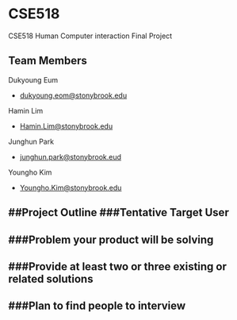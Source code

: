 # CSE518
CSE518 Human Computer interaction Final Project
## Team Members
Dukyoung Eum
- dukyoung.eom@stonybrook.edu

Hamin Lim
- Hamin.Lim@stonybrook.edu

Junghun Park
- junghun.park@stonybrook.eud

Youngho Kim
- Youngho.Kim@stonybrook.edu

##Project Outline
###Tentative Target User
-

###Problem your product will be solving
-

###Provide at least two or three existing or related solutions
-

###Plan to find people to interview
-
